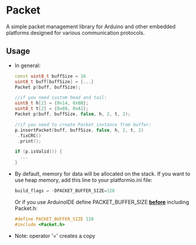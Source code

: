 # Packet

A simple packet management library for Arduino and other embedded platforms designed for various communication protocols.

## Usage

- In general:
  ```cpp
  const uint8_t buffSize = 16
  uint8_t buff[buffSize] = {...}  
  Packet p(buff, buffSize);

  //if you need custom head and tail:
  uint8_t h[2] = {0x14, 0xBB};
  uint8_t t[2] = {0x88, 0xA1};
  Packet p(buff, buffSize, false, h, 2, t, 2);

  //if you need to create Packet instance from buffer:
  p.insertPacket(buff, buffSize, false, h, 2, t, 2)
   .fixCRC()
   .print();

  if (p.isValid()) {
    ...
  }
  ```

- By default, memory for data will be allocated on the stack. If you want to use heap memory, add this line to your platformio.ini file:

  ```ts
  build_flags = -DPACKET_BUFFER_SIZE=128
  ```

  Or if you use ArduinoIDE define PACKET_BUFFER_SIZE <u>**before**</u> including Packet.h:

  ```cpp
  #define PACKET_BUFFER_SIZE 128
  #include <Packet.h>
  ```


- Note: operator '=' creates a copy